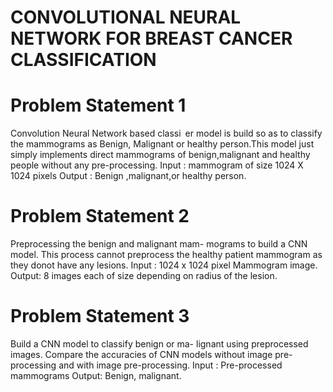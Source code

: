# CONVOLUTIONAL NEURAL NETWORK FOR BREAST CANCER CLASSIFICATION

# Problem Statement 1
Convolution Neural Network based classi er
model is build so as to classify the mammograms as Benign, Malignant or
healthy person.This model just simply implements direct mammograms of
benign,malignant and healthy people without any pre-processing.
Input : mammogram of size 1024 X 1024 pixels
Output : Benign ,malignant,or healthy person.

# Problem Statement 2
Preprocessing the benign and malignant mam-
mograms to build a CNN model. This process cannot preprocess the healthy
patient mammogram as they donot have any lesions.
Input : 1024 x 1024 pixel Mammogram image.
Output: 8 images each of size depending on radius of the lesion.

# Problem Statement 3
Build a CNN model to classify benign or ma-
lignant using preprocessed images. Compare the accuracies of CNN models
without image pre-processing and with image pre-processing.
Input : Pre-processed mammograms
Output: Benign, malignant.
